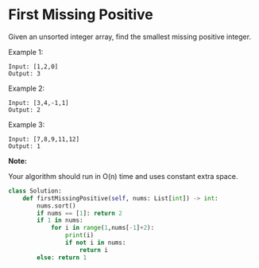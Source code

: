 # First Missing Positive
Given an unsorted integer array, find the smallest missing positive integer.

Example 1:
```
Input: [1,2,0]
Output: 3
```
Example 2:
```
Input: [3,4,-1,1]
Output: 2
```
Example 3:
```
Input: [7,8,9,11,12]
Output: 1
```

**Note:**

Your algorithm should run in O(n) time and uses constant extra space.




```python
class Solution:
    def firstMissingPositive(self, nums: List[int]) -> int:
        nums.sort()
        if nums == [1]: return 2
        if 1 in nums:
            for i in range(1,nums[-1]+2):
                print(i)
                if not i in nums:
                    return i
        else: return 1
```
		